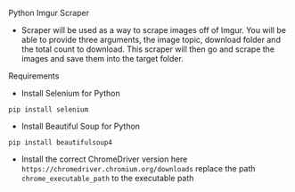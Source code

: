 Python Imgur Scraper

- Scraper will be used as a way to scrape images off of Imgur. You will be able to provide three arguments, the image topic, download folder and the total count to download. This scraper will then go and scrape the images and save them into the target folder.

Requirements

- Install Selenium for Python
```shell
pip install selenium
```
- Install Beautiful Soup for Python
```shell
pip install beautifulsoup4
```
- Install the correct ChromeDriver version here `https://chromedriver.chromium.org/downloads` replace the path `chrome_executable_path` to the executable path
